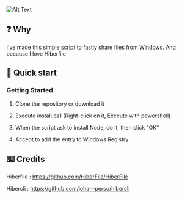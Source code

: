 ![Alt Text](https://i.imgur.com/BMEEVX5.gif)

## ❓ Why

I've made this simple script to fastly share files from Windows.
And because I love Hiberfile

## 🚀 Quick start

### Getting Started

1. Clone the repository or download it

2. Execute install.ps1 (Right-click on it, Execute with powershell)
   
3. When the script ask to install Node, do it, then click "OK"

4. Accept to add the entry to Windows Registry

## ⌨️ Credits

Hiberfile : https://github.com/HiberFile/HiberFile

Hibercli : https://github.com/johan-perso/hibercli
